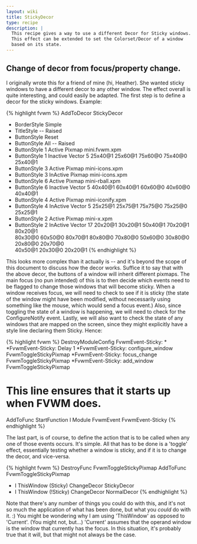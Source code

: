 ```yaml
---
layout: wiki
title: StickyDecor
type: recipe
description: |
  This recipe gives a way to use a different Decor for Sticky windows.
  This effect can be extended to set the Colorset/Decor of a window
  based on its state.
---
```

## Change of decor from focus/property change.

I originally wrote this for a friend of mine (hi, Heather). She wanted
sticky windows to have a different decor to any other window. The effect
overall is quite interesting, and could easily be adapted. The first step is
to define a decor for the sticky windows. Example:

{% highlight fvwm %}
AddToDecor StickyDecor
+ BorderStyle Simple
+ TitleStyle -- Raised
+ ButtonStyle Reset
+ ButtonStyle All -- Raised
+ ButtonStyle 1 Active    Pixmap mini.fvwm.xpm
+ ButtonStyle 1 Inactive  Vector 5 25x40@1 25x60@1 75x60@0 75x40@0 25x40@1
+ ButtonStyle 3 Active   Pixmap mini-icons.xpm
+ ButtonStyle 3 InActive Pixmap mini-icons.xpm
+ ButtonStyle 6 Active    Pixmap mini-rball.xpm
+ ButtonStyle 6 Inactive  Vector 5 40x40@1 60x40@1 60x60@0 40x60@0 40x40@1
+ ButtonStyle 4 Active    Pixmap mini-iconify.xpm
+ ButtonStyle 4 InActive  Vector 5 25x25@1 25x75@1 75x75@0 75x25@0 25x25@1
+ ButtonStyle 2 Active    Pixmap mini-x.xpm
+ ButtonStyle 2 InActive  Vector 17 20x20@1 30x20@1 50x40@1 70x20@1 80x20@1 \
  80x30@0 60x50@0 80x70@1 80x80@0 70x80@0 50x60@0 30x80@0 20x80@0 20x70@0 \
  40x50@1 20x30@0 20x20@1
{% endhighlight %}

This looks more complex than it actually is -- and it's beyond the scope of
this document to discuss how the decor works. Suffice it to say that with
the above decor, the buttons of a window will inherit different pixmaps.
The main focus (no pun intended) of this is to then decide which events need
to be flagged to change those windows that will become sticky. When a window
receives focus, we will need to check to see if it is sticky (the state of
the window might have been modified, without necessarily using something
like the mouse, which would send a focus event.) Also, since toggling the
state of a window is happening, we will need to check for the
ConfigureNotify event.  Lastly, we will also want to check the state of any
windows that are mapped on the screen, since they might explicitly have a
style line declaring them Sticky. Hence:

{% highlight fvwm %}
DestroyModuleConfig FvwmEvent-Sticky: *
*FvwmEvent-Sticky: Delay 1
*FvwmEvent-Sticky: configure_window FvwmToggleStickyPixmap
*FvwmEvent-Sticky: focus_change     FvwmToggleStickyPixmap
*FvwmEvent-Sticky: add_window       FvwmToggleStickyPixmap

# This line ensures that it starts up when FVWM does.
AddToFunc StartFunction I Module FvwmEvent FvwmEvent-Sticky
{% endhighlight %}

The last part, is of course, to define the action that is to be called when
any one of those events occurs. It's simple. All that has to be done is a
'toggle' effect, essentially testing whether a window is sticky, and if it
is to change the decor, and vice-versa.

{% highlight fvwm %}
DestroyFunc FvwmToggleStickyPixmap
AddToFunc   FvwmToggleStickyPixmap
+ I ThisWindow (Sticky)  ChangeDecor StickyDecor
+ I ThisWindow (!Sticky) ChangeDecor NormalDecor
{% endhighlight %}

Note that there's any number of things you could do with this, and it's not so
much the application of what has been done, but what you _could_ do with it.
:) You might be wondering why I am using 'ThisWindow' as opposed to
'Current'.  (You might not, but...) 'Current' assumes that the operand
window is the window that currently has the focus. In this situation, it's
probably true that it will, but that might not always be the case.

